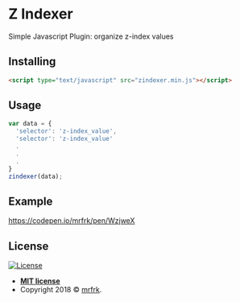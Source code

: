 # Z Indexer
Simple Javascript Plugin: organize z-index values

## Installing
```html
<script type="text/javascript" src="zindexer.min.js"></script>
```

## Usage
```javascript
var data = {
  'selector': 'z-index_value',
  'selector': 'z-index_value'
  .
  .
  .
}
zindexer(data);
```

## Example
<a href="https://codepen.io/mrfrk/pen/WzjweX" target="_blank">https://codepen.io/mrfrk/pen/WzjweX</a>

## License
[![License](http://img.shields.io/:license-mit-blue.svg?style=flat-square)](http://badges.mit-license.org)

- **[MIT license](http://opensource.org/licenses/mit-license.php)**
- Copyright 2018 © <a href="http://mrfrk.com" target="_blank">mrfrk</a>.
